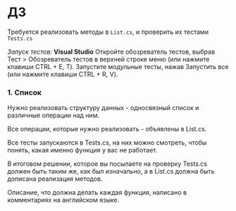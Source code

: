 # ДЗ 
Требуется реализовать методы в `List.cs`, и проверить их тестами `Tests.cs`

*Запуск тестов:* 
**Visual Studio**
Откройте обозреватель тестов, выбрав Тест > Обозреватель тестов в верхней строке меню (или нажмите клавиши CTRL + E, T).
Запустите модульные тесты, нажав Запустить все (или нажмите клавиши CTRL + R, V).

### 1. Список
Нужно реализовать структуру данных - односвязный список и различные операции над ним. 

Все операции, которые нужно реализовать - объявлены в List.cs.

Все тесты запускаются в Tests.cs, на них можно смотреть, чтобы понять, какая именно функция у вас не работает. 

В итоговом решении, которое вы посылаете на проверку Tests.cs должен быть таким же, как был изначально, а в List.cs должна быть дописана реализация методов. 

Описание, что должна делать каждая функция, написано в комментариях на английском языке. 
